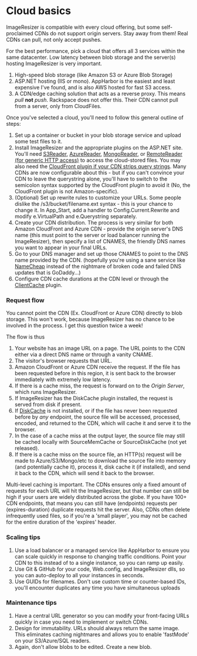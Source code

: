 
# Cloud basics

ImageResizer is compatible with every cloud offering, but some self-proclaimed CDNs do not support origin servers. Stay away from them! Real CDNs can pull, not only accept pushes.

For the best performance, pick a cloud that offers all 3 services within the same datacenter. Low latency between blob storage and the server(s) hosting ImageResizer is very important.

1. High-speed blob storage (like Amazon S3 or Azure Blob Storage)
2. ASP.NET hosting (IIS or mono). AppHarbor is the easiest and least expensive I've found, and is also AWS hosted for fast S3 access.
3. A CDN/edge caching solution that acts as a reverse proxy. This means *pull* **not** *push*. Rackspace does not offer this. Their CDN cannot pull from a server, only from CloudFiles.

Once you've selected a cloud, you'll need to follow this general outline of steps:

1. Set up a container or bucket in your blob storage service and upload some test files to it. 
2. Install ImageResizer and the appropriate plugins on the ASP.NET site. You'll need [S3Reader](/plugins/s3reader), [AzureReader](/plugins/azurereader), [MongoReader](/plugins/mongoreader), or [RemoteReader (for generic HTTP access)](/plugins/remotereader) to access the cloud-stored files. You may also need the [CloudFront plugin if your CDN strips query strings](/plugins/cloudfront). Many CDNs are now configurable about this - but if you can't convince your CDN to leave the querystring alone, you'll have to switch to the semicolon syntax supported by the CloudFront plugin to avoid it (No, the CloudFront plugin is not Amazon-specific).
3. (Optional) Set up rewrite rules to customize your URLs. Some people dislike the /s3/bucket/filename.ext syntax - this is your chance to change it. In App_Start, add a handler to Config.Current.Rewrite and modify e.VirtualPath and e.Querystring separately. 
4. Create your CDN distribution. The process is very similar for both Amazon CloudFront and Azure CDN - provide the origin server's DNS name (this must point to the server or load balancer running the ImageResizer), then specify a list of CNAMES, the friendly DNS names you want to appear in your final URLs.
5. Go to your DNS manager and set up those CNAMES to point to the DNS name provided by the CDN. (hopefully you're using a sane service like [NameCheap](http://namecheap.com) instead of the nightmare of broken code and failed DNS updates that is GoDaddy...)
6. Configure CDN cache durations at the CDN level or through the [ClientCache](/plugins/clientcache) plugin.

### Request flow

You cannot point the CDN (Ex. CloudFront or Azure CDN) directly to blob storage. This won't work, because ImageResizer has no chance to be involved in the process. I get this question twice a week!

The flow is thus

1. Your website has an image URL on a page. The URL points to the CDN either via a direct DNS name or through a vanity CNAME.
2. The visitor's browser requests that URL.
3. Amazon CloudFront or Azure CDN receive the request. If the file has been requested before in this region, it is sent back to the browser immediately with extremely low latency. 
4. If there is a cache miss, the request is forward on to the *Origin Server*, which runs ImageResizer. 
5. If ImageResizer has the DiskCache plugin installed, the request is served from disk if present. 
6. If [DiskCache](/plugins/diskcache) is not installed, or if the file has never been requested before by *any* endpoint, the source file will be accessed, processed, encoded, and returned to the CDN, which will cache it and serve it to the browser.
7. In the case of a cache miss at the output layer, the source file may still be cached locally with SourceMemCache or SourceDiskCache (not yet released). 
8. If there is a cache miss on the source file, an HTTP(s) request will be made to Azure/S3/Mongo/etc to download the source file into memory (and potentially cache it), process it, disk cache it (if installed), and send it back to the CDN, which will send it back to the browser.

Multi-level caching is important. The CDNs ensures only a fixed amount of requests for each URL will hit the ImageResizer, but that number can still be high if your users are widely distributed across the globe. If you have 100+ CDN endpoints, that means you can still have (endpoints) requests per (expires-duration) duplicate requests hit the server. Also, CDNs often delete infrequently used files, so if you're a 'small player', you may not be cached for the entire duration of the 'expires' header.


### Scaling tips

1. Use a load balancer or a managed service like AppHarbor to ensure you can scale quickly in response to changing traffic conditions. Point your CDN to this instead of to a single instance, so you can ramp up easily.
2. Use Git & GitHub for your code, Web.config, and ImageResizer dlls, so you can auto-deploy to all your instances in seconds.
3. Use GUIDs for filenames. Don't use custom time or counter-based IDs, you'll encounter duplicates any time you have simultaneous uploads

### Maintenance tips

1. Have a central URL generator so you can modify your front-facing URLs quickly in case you need to implement or switch CDNs. 
2. Design for immutability. URLs should always return the same image. This eliminates caching nightmares and allows you to enable 'fastMode' on your S3/Azure/SQL readers.
3. Again, don't allow blobs to be edited. Create a new blob. 





